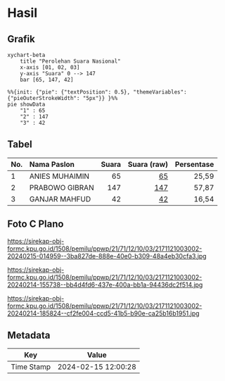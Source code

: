 # Hasil

## Grafik

```mermaid
xychart-beta
    title "Perolehan Suara Nasional"
    x-axis [01, 02, 03]
    y-axis "Suara" 0 --> 147
    bar [65, 147, 42]
```

```mermaid
%%{init: {"pie": {"textPosition": 0.5}, "themeVariables": {"pieOuterStrokeWidth": "5px"}} }%%
pie showData
    "1" : 65
    "2" : 147
    "3" : 42
```

## Tabel

| No. | Nama Paslon    | Suara | Suara (raw) | Persentase |
|:--- |:-------------- | -----:| -----------:| ----------:|
| 1   | ANIES MUHAIMIN | 65    | [65][p-1]   | 25,59      |
| 2   | PRABOWO GIBRAN | 147   | [147][p-2]  | 57,87      |
| 3   | GANJAR MAHFUD  | 42    | [42][p-3]   | 16,54      |


[p-1]: https://github.com/gigit-pemilu/pemilu-2024/blob/main/pilpres/hitung-suara/sub/21-kepulauan-riau/sub/71-kota-batam/sub/12-batu-aji/sub/1003-kibing/sub/002-tps/sub/paslon-1.txt
[p-2]: https://github.com/gigit-pemilu/pemilu-2024/blob/main/pilpres/hitung-suara/sub/21-kepulauan-riau/sub/71-kota-batam/sub/12-batu-aji/sub/1003-kibing/sub/002-tps/sub/paslon-2.txt
[p-3]: https://github.com/gigit-pemilu/pemilu-2024/blob/main/pilpres/hitung-suara/sub/21-kepulauan-riau/sub/71-kota-batam/sub/12-batu-aji/sub/1003-kibing/sub/002-tps/sub/paslon-3.txt

## Foto C Plano

https://sirekap-obj-formc.kpu.go.id/1508/pemilu/ppwp/21/71/12/10/03/2171121003002-20240215-014959--3ba827de-888e-40e0-b309-48a4eb30cfa3.jpg

https://sirekap-obj-formc.kpu.go.id/1508/pemilu/ppwp/21/71/12/10/03/2171121003002-20240214-155738--bb4d4fd6-437e-400a-bb1a-94436dc2f514.jpg

https://sirekap-obj-formc.kpu.go.id/1508/pemilu/ppwp/21/71/12/10/03/2171121003002-20240214-185824--cf2fe004-ccd5-41b5-b90e-ca25b16b1951.jpg


## Metadata

| Key        | Value               |
| ---------- | ------------------- |
| Time Stamp | 2024-02-15 12:00:28 |



